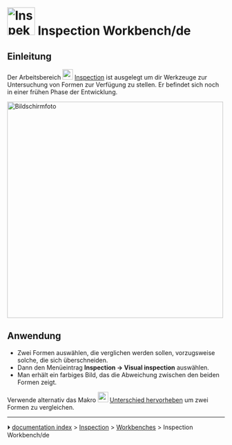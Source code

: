 # <img alt="Inspektion Arbeitsbereichssymbol" src=images/Workbench_Inspection.svg  style="width:64px;"> Inspection Workbench/de



## Einleitung

Der Arbeitsbereich <img alt="" src=images/Workbench_Inspection.svg  style="width:24px;"> [Inspection](Inspection_Workbench/de.md) ist ausgelegt um dir Werkzeuge zur Untersuchung von Formen zur Verfügung zu stellen. Er befindet sich noch in einer frühen Phase der Entwicklung.

<img alt="Bildschirmfoto" src=images/InspectionEx.png  style="width:500px;">



## Anwendung

-   Zwei Formen auswählen, die verglichen werden sollen, vorzugsweise solche, die sich überschneiden.
-   Dann den Menüeintrag **Inspection → Visual inspection** auswählen.
-   Man erhält ein farbiges Bild, das die Abweichung zwischen den beiden Formen zeigt.

Verwende alternativ das Makro <img alt="" src=images/HighlightDifference.png  style="width:24px;"> [Unterschied hervorheben](Macro_HighlightDifference/de.md) um zwei Formen zu vergleichen.



---
⏵ [documentation index](../README.md) > [Inspection](Category_Inspection.md) > [Workbenches](Category_Workbenches.md) > Inspection Workbench/de

